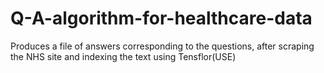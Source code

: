 # Q-A-algorithm-for-healthcare-data
Produces a file of answers corresponding to the questions, after scraping the NHS site and indexing the text using Tensflor(USE)
